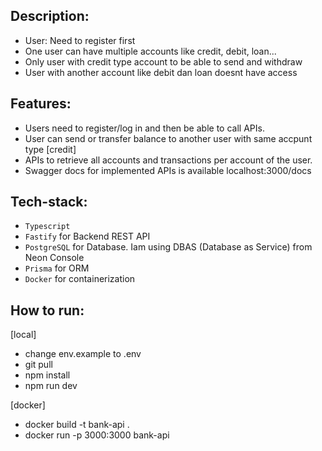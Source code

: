 ## Description:

- User: Need to register first
- One user can have multiple accounts like credit, debit, loan...
- Only user with credit type account to be able to send and withdraw
- User with another account like debit dan loan doesnt have access

## Features:

- Users need to register/log in and then be able to call APIs.
- User can send or transfer balance to another user with same accpunt type [credit]
- APIs to retrieve all accounts and transactions per account of the user.
- Swagger docs for implemented APIs is available localhost:3000/docs

## Tech-stack:

- `Typescript`
- `Fastify` for Backend REST API
- `PostgreSQL` for Database. Iam using DBAS (Database as Service) from Neon Console
- `Prisma` for ORM
- `Docker` for containerization

## How to run:

[local]

- change env.example to .env
- git pull
- npm install
- npm run dev

[docker]

- docker build -t bank-api .
- docker run -p 3000:3000 bank-api

